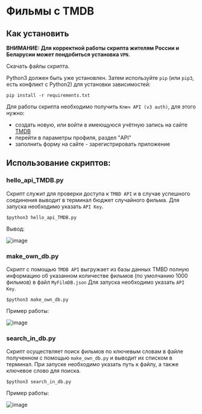 # Фильмы с TMDB


## Как установить
**ВНИМАНИЕ: Для корректной работы скрипта жителям России и Беларусии может пондобиться установка `VPN`.**

Скачать файлы скрипта.

Python3 должен быть уже установлен. 
Затем используйте `pip` (или `pip3`, есть конфликт с Python2) для установки зависимостей:
```
pip install -r requirements.txt
```
Для работы скрипта необходимо получить `Ключ API (v3 auth)`, для этого нужно:
* создать новую, или войти в имеющуюся учётную запись на сайте  [TMDB](https://www.themoviedb.org/)
* перейти в параметры профиля, раздел "API"
* заполнить форму на сайте - зарегистрировать приложение

## Использование скриптов:

### hello_api_TMDB.py

Скрипт служит для проверки доступа к `TMBD API` и в случае успешного соединения выводит в терминал бюджет случайного фильма.
Для запуска необходимо указать `API Key`.
```
$python3 hello_api_TMDB.py
```
Вывод:

![image](https://user-images.githubusercontent.com/67222917/210055851-ff0860b7-ea2d-455b-8813-e61fd8e085a2.png)


### make_own_db.py
Скрипт с помощью `TMDB API` выгружает из базы данных TMBD полную информацию об указанном количестве фильмов (по умолчанию 1000 фильмов) в файл `MyFilmDB.json`
Для запуска необходимо указать `API Key`.

```
$python3 make_own_db.py
```
Пример работы:

![image](https://user-images.githubusercontent.com/67222917/210054875-63ce84e8-84cc-4472-82a1-0af0394b8871.png)

### search_in_db.py

Скрипт осуществляет поиск фильмов по ключевым словам в файле полученном с помощью `make_own_db.py` и выводит их списком в терминал.
При запуске необходимо указать путь к файлу, а также ключевое слово для поиска.
```
$python3 search_in_db.py
```

Пример работы:

![image](https://user-images.githubusercontent.com/67222917/210057747-d3eefb4b-88a9-4b61-a0e2-40265ef533eb.png)

